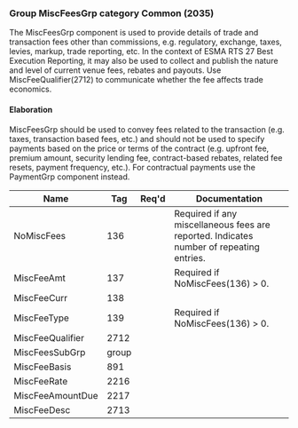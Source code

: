 ### Group MiscFeesGrp category Common (2035)

The MiscFeesGrp component is used to provide details of trade and transaction fees other than commissions, e.g. regulatory, exchange, taxes, levies, markup, trade reporting, etc. In the context of ESMA RTS 27 Best Execution Reporting, it may also be used to collect and publish the nature and level of current venue fees, rebates and payouts. Use MiscFeeQualifier(2712) to communicate whether the fee affects trade economics.

#### Elaboration

MiscFeesGrp should be used to convey fees related to the transaction (e.g. taxes, transaction based fees, etc.) and should not be used to specify payments based on the price or terms of the contract (e.g. upfront fee, premium amount, security lending fee, contract-based rebates, related fee resets, payment frequency, etc.). For contractual payments use the PaymentGrp component instead.

| Name             | Tag   | Req'd | Documentation                                                                           |
|------------------|-------|----------|-----------------------------------------------------------------------------------------|
| NoMiscFees       | 136   |       | Required if any miscellaneous fees are reported. Indicates number of repeating entries. |
| MiscFeeAmt       | 137   |       | Required if NoMiscFees(136) > 0.                                                        |
| MiscFeeCurr      | 138   |       |                                                                                         |
| MiscFeeType      | 139   |       | Required if NoMiscFees(136) > 0.                                                        |
| MiscFeeQualifier | 2712  |       |                                                                                         |
| MiscFeesSubGrp   | group |       |                                                                                         |
| MiscFeeBasis     | 891   |       |                                                                                         |
| MiscFeeRate      | 2216  |       |                                                                                         |
| MiscFeeAmountDue | 2217  |       |                                                                                         |
| MiscFeeDesc      | 2713  |       |                                                                                         |

